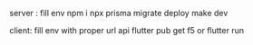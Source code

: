 server :
fill env
npm i
npx prisma migrate deploy
make dev

client:
fill env with proper url api
flutter pub get
f5 or flutter run
